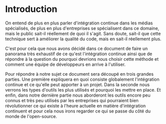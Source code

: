 # Introduction

On entend de plus en plus parler d'intégration continue dans les médias spécialisés, de plus en plus d'entreprises se spécialisent dans ce domaine, mais le public sait-il réellement de quoi il s'agit. Sans doute, sait-il que cette technique sert à améliorer la qualité du code, mais en sait-il réellement plus. 

C'est pour cela que nous avons décidé dans ce document de faire un panorama très exhaustif de ce qu'est l'intégration continue ainsi que de répondre à la question du pourquoi devrions nous choisir cette méthode et comment une équipe de développeurs en arrive à l'utiliser.

Pour répondre à notre sujet ce document sera découpé en trois grandes parties. Une première expliquera en quoi consiste globalement l'intégration continue et ce qu'elle peut apporter à un projet. Dans la seconde nous verrons les types d'outils les plus utilisés et pourquoi les mettre en place. Et enfin, dans notre dernière partie nous aborderont les outils encore peu connus et très peu utilisés par les entreprises qui pourraient bien révolutionner ce qui existe à l'heure actuelle en matière d'intégration continuent et pour cela nous irons regarder ce qui se passe du côté du monde de l'open-source.

